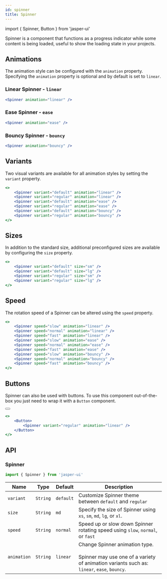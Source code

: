 ```yaml
---
id: spinner
title: Spinner
---
```


import { Spinner, Button } from 'jasper-ui'

Spinner is a component that functions as a progress indicator while some content is being loaded, useful to show the loading state in your projects.

## Animations

The animation style can be configured with the `animation` property. Specifying the `animation` property is optional and by default is set to `linear`.

### Linear Spinner - `linear`

<div style={{ display: "flex", height: "120px", width: "auto" }}>
    <Spinner animation="linear" />
</div>

```jsx
<Spinner animation="linear" />
```

### Ease Spinner - `ease`

<div style={{ display: "flex", height: "120px", width: "auto" }}>
    <Spinner animation="ease" />
</div>

```jsx
<Spinner animation="ease" />
```

### Bouncy Spinner - `bouncy`

<div style={{ display: "flex", height: "120px", width: "auto" }}>
    <Spinner animation="bouncy" />
</div>

```jsx
<Spinner animation="bouncy" />
```

## Variants

Two visual variants are available for all animation styles by setting the `variant` property.

<div style={{ display: "flex", height: "120px", width: "auto" }}>
    <Spinner variant="default" animation="linear" />
    <Spinner variant="regular" animation="linear" />
    <Spinner variant="default" animation="ease" />
    <Spinner variant="regular" animation="ease" />
    <Spinner variant="default" animation="bouncy" />
    <Spinner variant="regular" animation="bouncy" />
</div>

```jsx
<>
    <Spinner variant="default" animation="linear" />
    <Spinner variant="regular" animation="linear" />
    <Spinner variant="default" animation="ease" />
    <Spinner variant="regular" animation="ease" />
    <Spinner variant="default" animation="bouncy" />
    <Spinner variant="regular" animation="bouncy" />
</>
```

## Sizes

In addition to the standard size, additional preconfigured sizes are available by configuring the `size` property.

<div style={{ display: "flex", height: "240px", width: "auto" }}>
    <Spinner variant="default" size="sm" />
    <Spinner variant="default" size="lg" />
    <Spinner variant="regular" size="sm" />
    <Spinner variant="regular" size="lg" />
</div>

```jsx
<>
    <Spinner variant="default" size="sm" />
    <Spinner variant="default" size="lg" />
    <Spinner variant="regular" size="sm" />
    <Spinner variant="regular" size="lg" />
</>
```

## Speed

The rotation speed of a Spinner can be altered using the `speed` property.

<div style={{ display: "flex", height: "120px", width: "auto" }}>
    <Spinner speed="slow" animation="linear" />
    <Spinner speed="normal" animation="linear" />
    <Spinner speed="fast" animation="linear" />
    <Spinner speed="slow" animation="ease" />
    <Spinner speed="normal" animation="ease" />
    <Spinner speed="fast" animation="ease" />
    <Spinner speed="slow" animation="bouncy" />
    <Spinner speed="normal" animation="bouncy" />
    <Spinner speed="fast" animation="bouncy" />
</div>

```jsx
<>
    <Spinner speed="slow" animation="linear" />
    <Spinner speed="normal" animation="linear" />
    <Spinner speed="fast" animation="linear" />
    <Spinner speed="slow" animation="ease" />
    <Spinner speed="normal" animation="ease" />
    <Spinner speed="fast" animation="ease" />
    <Spinner speed="slow" animation="bouncy" />
    <Spinner speed="normal" animation="bouncy" />
    <Spinner speed="fast" animation="bouncy" />
</>
```

## Buttons

Spinner can also be used with buttons. To use this component out-of-the-box you just need to wrap it with a `Button` component.

<div style={{ display: "flex", height: "auto", width: "auto" }}>
    <Button>
        <Spinner variant="regular" animation="linear" />
    </Button>
</div>

```jsx
<>
    <Button>
        <Spinner variant="regular" animation="linear" />
    </Button>
</>
```

## API

### Spinner

```jsx
import { Spinner } from 'jasper-ui'
```

|  Name  |   Type   |  Default  |         Description           |
|-------------|----------|-----------|-------------------------------|
| `variant`   | `String` | `default` | Customize Spinner theme between `default` and `regular` |
| `size`      | `String` | `md`      | Specify the size of Spinner using `xs`, `sm`, `md`, `lg`, or `xl`. |
| `speed`     | `String` | `normal`  | Speed up or slow down Spinner rotating speed using `slow`, `normal`, or `fast` |
| `animation` | `String` | `linear`  | Change Spinner animation type.<br/><br/>Spinner may use one of a variety of animation variants such as:<br/>`linear`, `ease`, `bouncy`. |
